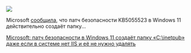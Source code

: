 <!--2025-04-11 17:34:40-->
<div class="yb">
  <div class="rss smaller1 habr"><img src="https://habrastorage.org/getpro/habr/upload_files/c41/f8d/353/c41f8d35388fa0106fffc0481fc4d730.png" /><p>Microsoft <a href="https://www.bleepingcomputer.com/news/security/microsoft-windows-inetpub-folder-created-by-security-fix-dont-delete/" rel="noopener noreferrer nofollow">сообщила</a>, что патч безопасности KB5055523 в Windows 11 действительно создаёт папку... <p class="titl"><a href="https://habr.com/ru/news/900130/?utm_source=habrahabr&utm_medium=rss&utm_campaign=900130">Microsoft: патч безопасности в Windows 11 создаёт папку «C:\inetpub» даже если в системе нет IIS и её не нужно удалять</a></p></div>
</div>
